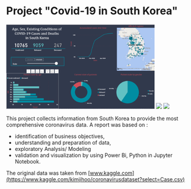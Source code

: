 # Project "Covid-19 in South Korea"
<img src="Images/Report Covid-19-S.Korea.png"  width="400">
<img src="age_sex_state.png"  width="400">
<img src="age_sex_state.png"  width="400">

This project collects information from South Korea to provide the most comprehensive coronavirus data.
A report was based on :

* identification of business objectives,
* understanding and preparation of data,
* exploratory Analysis/ Modeling
* validation and visualization by using Power Bi, Python in Jupyter Notebook.

The original data was taken from [www.kaggle.com](https://www.kaggle.com/kimjihoo/coronavirusdataset?select=Case.csv)
